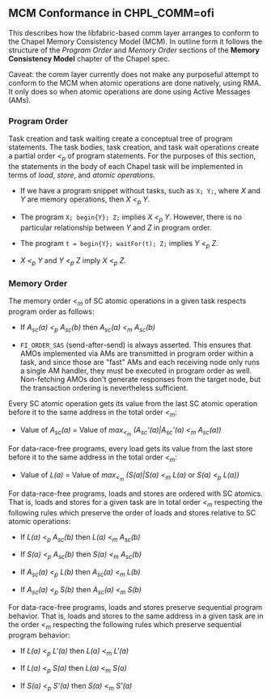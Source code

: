 ## MCM Conformance in CHPL_COMM=ofi

This describes how the libfabric-based comm layer arranges to conform to
the Chapel Memory Consistency Model (MCM).  In outline form it follows
the structure of the *Program Order* and *Memory Order* sections of the
**Memory Consistency Model** chapter of the Chapel spec.

Caveat: the comm layer currently does not make any purposeful attempt to
conform to the MCM when atomic operations are done natively, using RMA.
It only does so when atomic operations are done using Active Messages
(AMs).

### Program Order

Task creation and task waiting create a conceptual tree of program
statements.  The task bodies, task creation, and task wait operations
create a partial order _<<sub>p</sub>_ of program statements.  For the
purposes of this section, the statements in the body of each Chapel task
will be implemented in terms of *load*, *store*, and *atomic
operations*.

- If we have a program snippet without tasks, such as `X; Y;`, where
  _X_ and _Y_ are memory operations, then _X <<sub>p</sub> Y_.

- The program `X; begin{Y}; Z;` implies _X <<sub>p</sub> Y_.  However,
  there is no particular relationship between _Y_ and _Z_ in program
  order.

- The program `t = begin{Y}; waitFor(t); Z;` implies _Y <<sub>p</sub>
  Z_.

- _X <<sub>p</sub> Y_ and _Y <<sub>p</sub> Z_ imply _X <<sub>p</sub>
  Z_.

### Memory Order

The memory order _<<sub>m</sub>_ of SC atomic operations in a given
task respects program order as follows:

- If _A<sub>sc</sub>(a) <<sub>p</sub> A<sub>sc</sub>(b)_ then
  _A<sub>sc</sub>(a) <<sub>m</sub> A<sub>sc</sub>(b)_

- `FI_ORDER_SAS` (send-after-send) is always asserted.  This ensures
  that AMOs implemented via AMs are transmitted in program order within
  a task, and since those are "fast" AMs and each receiving node only
  runs a single AM handler, they must be executed in program order as
  well.  Non-fetching AMOs don't generate responses from the target
  node, but the transaction ordering is nevertheless sufficient.

Every SC atomic operation gets its value from the last SC atomic
operation before it to the same address in the total order
_<<sub>m</sub>_:

- Value of _A<sub>sc</sub>(a)_ = Value of _max<sub><<sub>m</sub></sub>
  (A<sub>sc</sub>'(a)|A<sub>sc</sub>'(a) <<sub>m</sub>
  A<sub>sc</sub>(a))_

For data-race-free programs, every load gets its value from the last
store before it to the same address in the total order _<<sub>m</sub>_:

- Value of _L(a)_ = Value of _max<sub><<sub>m</sub></sub> (S(a)|S(a)
  <<sub>m</sub> L(a)_ or _S(a) <<sub>p</sub> L(a))_

For data-race-free programs, loads and stores are ordered with SC
atomics.  That is, loads and stores for a given task are in total order
_<<sub>m</sub>_ respecting the following rules which preserve the order
of loads and stores relative to SC atomic operations:

- If _L(a) <<sub>p</sub> A<sub>sc</sub>(b)_ then _L(a) <<sub>m</sub>
  A<sub>sc</sub>(b)_

- If _S(a) <<sub>p</sub> A<sub>sc</sub>(b)_ then _S(a) <<sub>m</sub>
  A<sub>sc</sub>(b)_

- If _A<sub>sc</sub>(a) <<sub>p</sub> L(b)_ then _A<sub>sc</sub>(a)
  <<sub>m</sub> L(b)_

- If _A<sub>sc</sub>(a) <<sub>p</sub> S(b)_ then _A<sub>sc</sub>(a)
  <<sub>m</sub> S(b)_

For data-race-free programs, loads and stores preserve sequential
program behavior.  That is, loads and stores to the same address in a
given task are in the order _<<sub>m</sub>_ respecting the following rules
which preserve sequential program behavior:

- If _L(a) <<sub>p</sub> L'(a)_ then _L(a) <<sub>m</sub> L'(a)_

- If _L(a) <<sub>p</sub> S(a)_ then _L(a) <<sub>m</sub> S(a)_

- If _S(a) <<sub>p</sub> S'(a)_ then _S(a) <<sub>m</sub> S'(a)_
